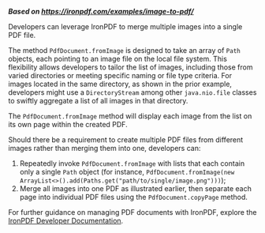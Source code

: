 ***Based on <https://ironpdf.com/examples/image-to-pdf/>***

Developers can leverage IronPDF to merge multiple images into a single PDF file.

The method `PdfDocument.fromImage` is designed to take an array of `Path` objects, each pointing to an image file on the local file system. This flexibility allows developers to tailor the list of images, including those from varied directories or meeting specific naming or file type criteria. For images located in the same directory, as shown in the prior example, developers might use a `DirectoryStream` among other `java.nio.file` classes to swiftly aggregate a list of all images in that directory.

The `PdfDocument.fromImage` method will display each image from the list on its own page within the created PDF.

Should there be a requirement to create multiple PDF files from different images rather than merging them into one, developers can:

1. Repeatedly invoke `PdfDocument.fromImage` with lists that each contain only a single `Path` object (for instance, `PdfDocument.fromImage(new ArrayList<>().add(Paths.get("path/to/single/image.png")))`);
2. Merge all images into one PDF as illustrated earlier, then separate each page into individual PDF files using the `PdfDocument.copyPage` method.

For further guidance on managing PDF documents with IronPDF, explore the [IronPDF Developer Documentation](https://ironpdf.com/docs/).